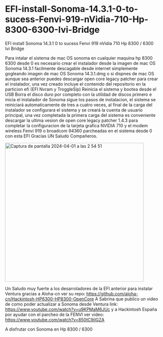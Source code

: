 # EFI-install-Sonoma-14.3.1-0-to-sucess-Fenvi-919-nVidia-710-Hp-8300-6300-Ivi-Bridge
EFI install Sonoma 14.3.1  0 to sucess Fenvi 919 nVidia 710 Hp 8300 / 6300 Ivi Bridge

Para intalar el sistema de mac OS sonoma en cualquier maquina hp 8300 6300 desde 0 es necesario crear
el instalador desde la imagen de mac OS Sonoma 14.3.1 facilmente descagable desde internet simplemente
gogleando imagen de mac OS Sonoma 14.3.1.dmg o si dispnes de mac OS aunque sea anterior puedes descargar
open core legacy patcher para crear el instalador, una vez creado incluye el contenido del repositorio
en la particion efi (EFI Nvram y TroggleSip)
Reinicia el sistema y bootea desde el USB Borra el disco duro por completo con la utilidad de discos primero
e inicia el instalador de Sonoma sigue los pasos de instalacion, el sistema se reiniciará automaticamente
de tres a cuatro veces, al final de la carga del instalador se configurara el sistema y se creará la cuenta
de usuario principal, una vez completada la primera carga del sistema es conveniente descargar la ultima vesion 
de open core legacy patcher 1.4.3 para completar la configuracion de la tarjeta grafica NVIDIA 710 y el modem
wireless Fenvi 919 o broadcom 94360 parcheadas en el sistema desde 0 con esta EFI Gracias UN Saludo Compañeros.


<img width="454" alt="Captura de pantalla 2024-04-01 a las 2 54 51" src="https://github.com/gordbuk/EFI-install-Sonoma-14.3.1-0-to-sucess-Fenvi-919-nVidia-710-Hp-8300-6300-Ivi-Bridge/assets/14215144/7f062417-b7a9-409d-8b5d-9a42a96aafae">

Un Saludo muy fuerte a los desarroladores de la EFI anterior para instalar Ventura gracias a Aloha-cn ver su repo:
https://github.com/aloha-cn/Hackintosh-HP6300-HP8300-OpenCore
A Sabrina que publico un video de como poder actualizar a Sonoma desde Ventura link:  
https://www.youtube.com/watch?v=u9KPMaM6JUc
y a Hackintosh España por ayudar con el parcheo de la FENVI ver video:
https://www.youtube.com/watch?v=850tC9ilGZA

A disfrutar con Sonoma en Hp 8300 / 6300
